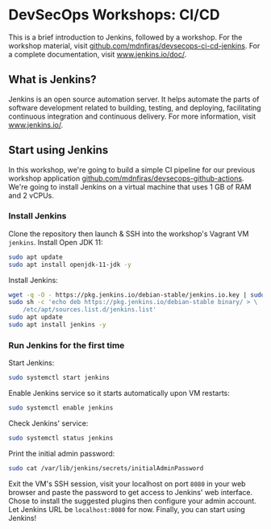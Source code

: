 # DevSecOps Workshops: CI/CD

This is a brief introduction to Jenkins, followed by a workshop. For the workshop material, visit <a href="https://github.com/mdnfiras/devsecops-ci-cd-jenkins" target="_blank">github.com/mdnfiras/devsecops-ci-cd-jenkins</a>. For a complete documentation, visit <a href="https://www.jenkins.io/doc/" target="_blank">www.jenkins.io/doc/</a>.

## What is Jenkins?

Jenkins is an open source automation server. It helps automate the parts of software development related to building, testing, and deploying, facilitating continuous integration and continuous delivery. For more information, visit <a href="https://www.jenkins.io/" target="_blank">www.jenkins.io/</a>.

## Start using Jenkins

In this workshop, we're going to build a simple CI pipeline for our previous workshop application <a href="https://github.com/mdnfiras/devsecops-github-actions" target="_blank">github.com/mdnfiras/devsecops-github-actions</a>. We're going to install Jenkins on a virtual machine that uses 1 GB of RAM and 2 vCPUs.

### Install Jenkins

Clone the repository then launch & SSH into the workshop's Vagrant VM `jenkins`. Install Open JDK 11:

```bash
sudo apt update
sudo apt install openjdk-11-jdk -y
```

Install Jenkins:

```bash
wget -q -O - https://pkg.jenkins.io/debian-stable/jenkins.io.key | sudo apt-key add -
sudo sh -c 'echo deb https://pkg.jenkins.io/debian-stable binary/ > \
    /etc/apt/sources.list.d/jenkins.list'
sudo apt update
sudo apt install jenkins -y
```

### Run Jenkins for the first time

Start Jenkins:

```bash
sudo systemctl start jenkins
```

Enable Jenkins service so it starts automatically upon VM restarts:

```bash
sudo systemctl enable jenkins
```

Check Jenkins' service:

```bash
sudo systemctl status jenkins
```

Print the initial admin password:

```bash
sudo cat /var/lib/jenkins/secrets/initialAdminPassword
```

Exit the VM's SSH session, visit your localhost on port `8080` in your web browser and paste the password to get access to Jenkins' web interface. Chose to install the suggested plugins then configure your admin account. Let Jenkins URL be `localhost:8080` for now. Finally, you can start using Jenkins!

